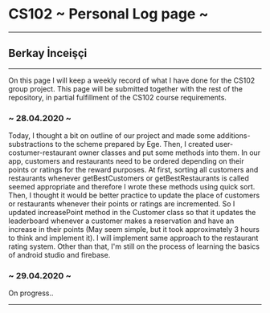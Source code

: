 # CS102 ~ Personal Log page ~
****
## Berkay İnceişçi
****

On this page I will keep a weekly record of what I have done for the CS102 group project. This page will be submitted together with the rest of the repository, in partial fulfillment of the CS102 course requirements.

### ~ 28.04.2020 ~
Today, I thought a bit on outline of our project and made some additions-substractions to the scheme prepared by Ege. Then, I created user-costumer-restaurant owner classes and put some methods into them. In our app, customers and restaurants need to be ordered depending on their points or ratings for the reward purposes. At first, sorting all customers and restaurants whenever getBestCustomers or getBestRestaurants is called seemed appropriate and therefore I wrote these methods using quick sort. Then, I thought it would be better practice to update the place of customers or restaurants whenever their points or ratings are incremented. So I updated increasePoint method in the Customer class so that it updates the leaderboard whenever a customer makes a reservation and have an increase in their points (May seem simple, but it took approximately 3 hours to think and implement it). I will implement same approach to the restaurant rating system. Other than that, I'm still on the process of learning the basics of android studio and firebase.

### ~ 29.04.2020 ~
On progress..

****
